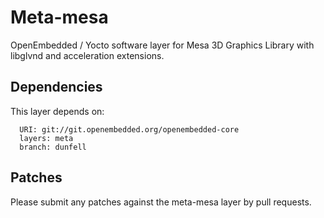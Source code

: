 # Meta-mesa
OpenEmbedded / Yocto software layer for Mesa 3D Graphics Library with libglvnd and acceleration extensions.

## Dependencies
This layer depends on:
```
  URI: git://git.openembedded.org/openembedded-core
  layers: meta
  branch: dunfell
```

## Patches

Please submit any patches against the meta-mesa layer by pull requests.

